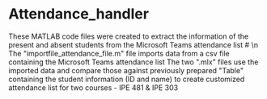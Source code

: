 # Attendance_handler
These MATLAB code files were created to extract the information of the present and absent students from the Microsoft Teams attendance list # \n
The "importfile_attendance_file.m" file imports data from a csv file containing the Microsoft Teams attendance list
The two ".mlx" files use the imported data and compare those against previously prepared "Table" containing the student information (ID and name) to create customized attendance list for two courses - IPE 481 & IPE 303
